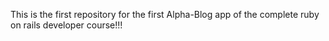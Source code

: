 This is the first repository for the first Alpha-Blog  app of the complete ruby on rails developer course!!!